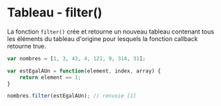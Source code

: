 # Tableau - filter()

La fonction `filter()` crée et retourne un nouveau tableau contenant tous les éléments du tableau d'origine pour lesquels la fonction callback retourne true.

```js
var nombres = [1, 3, 43, 4, 121, 9, 314, 31];

var estEgalAUn = function(element, index, array) {
	return element == 1;
}

nombres.filter(estEgalAUn); // renvoie [1]
```
